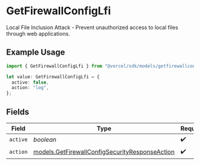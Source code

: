 # GetFirewallConfigLfi

Local File Inclusion Attack - Prevent unauthorized access to local files through web applications.

## Example Usage

```typescript
import { GetFirewallConfigLfi } from "@vercel/sdk/models/getfirewallconfigop.js";

let value: GetFirewallConfigLfi = {
  active: false,
  action: "log",
};
```

## Fields

| Field                                                                                                  | Type                                                                                                   | Required                                                                                               | Description                                                                                            |
| ------------------------------------------------------------------------------------------------------ | ------------------------------------------------------------------------------------------------------ | ------------------------------------------------------------------------------------------------------ | ------------------------------------------------------------------------------------------------------ |
| `active`                                                                                               | *boolean*                                                                                              | :heavy_check_mark:                                                                                     | N/A                                                                                                    |
| `action`                                                                                               | [models.GetFirewallConfigSecurityResponseAction](../models/getfirewallconfigsecurityresponseaction.md) | :heavy_check_mark:                                                                                     | N/A                                                                                                    |